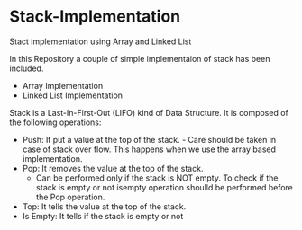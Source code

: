 # Stack-Implementation
Stact implementation using Array and Linked List

In this Repository a couple of simple implementaion of stack has been included.
 -  Array Implementation
 -  Linked List Implementation
 
 Stack is a Last-In-First-Out (LIFO) kind of Data Structure. It is composed of the following operations:
 -  Push: It put a value at the top of the stack.
        - Care should be taken in case of stack over flow. This happens when we use the array based implementation.
 -  Pop: It removes the value at the top of the stack.
       - Can be performed only if the stack is NOT empty. To check if the stack is empty or not isempty operation shoulld be performed before the Pop operation.
 -  Top: It tells the value at the top of the stack.
 -  Is Empty: It tells if the stack is empty or not
